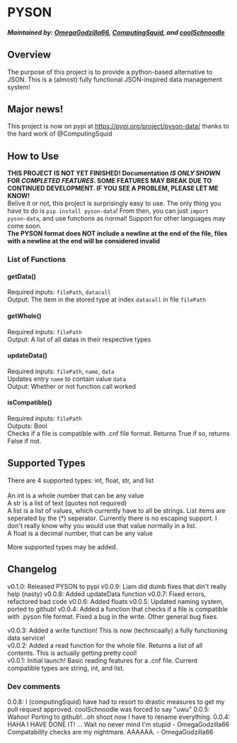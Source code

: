 # PYSON #
##### Maintained by: [OmegaGodzilla66](https://github.com/OmegaGodzilla66), [ComputingSquid](https://github.com/ProbablyComputingSquid), and [coolSchnoodle](https://github.com/coolSchnoodle) #####


## Overview ##
The purpose of this project is to provide a python-based alternative to JSON. This is a (almost) fully functional JSON-inspired data management system!

## Major news! ##
This project is now on pypi at https://pypi.org/project/pyson-data/ thanks to the hard work of @ComputingSquid

## How to Use ##
<strong>THIS PROJECT IS NOT YET FINISHED! Documentation *IS ONLY SHOWN* FOR *COMPLETED FEATURES*. SOME FEATURES MAY BREAK DUE TO CONTINUED DEVELOPMENT. IF YOU SEE A PROBLEM, PLEASE LET ME KNOW!</strong>
<br>Belive it or not, this project is surprisingly easy to use. The only thing you have to do is `pip install pyson-data`! From then, you can just `import pyson-data`, and use functions as normal! Support for other languages may come soon.
<br><strong>The PYSON format does NOT include a newline at the end of the file, files with a newline at the end will be considered invalid</strong>
### List of Functions ###

#### getData() ####
Required inputs: `filePath`, `datacall`<br>
Output: The item in the stored type at index `datacall` in file `filePath`<br>

#### getWhole() ####
Required inputs: `filePath`<br>
Output: A list of all datas in their respective types<br>

#### updateData() ####
Required inputs: `filePath`, `name`, `data`<br>
Updates entry `name` to contain value `data`<br>
Output: Whether or not function call worked<br>

#### isCompatible() ####
Required inputs: `filePath`<br>
Outputs: Bool<br>
Checks if a file is compatible with .cnf file format. Returns True if so, returns False if not. <br>

## Supported Types ##
There are 4 supported types: int, float, str, and list
<br><br>
An int is a whole number that can be any value<br>
A str is a list of text (quotes not required)<br>
A list is a list of values, which currently have to all be strings. List items are seperated by the (*) seperator. Currently there is no escaping support. I don't really know why you would use that value normally in a list. <br> 
A float is a decimal number, that can be any value<br>

More supported types may be added. 

## Changelog ##
v0.1.0: Released PYSON to pypi
v0.0.9: Liam did dumb fixes that din't really help (nasty)
v0.0.8: Added updateData function
v0.0.7: Fixed errors, refactored bad code
v0.0.6: Added floats
v0.0.5: Updated naming system, ported to github!
v0.0.4: Added a function that checks if a file is compatible with .pyson file format. Fixed a bug in the write. Other general bug fixes. 

v0.0.3: Added a write function! This is now (technicaally) a fully functioning data service!<br>
v0.0.2: Added a read function for the whole file. Returns a list of all contents. This is actually getting pretty cool!<br>
v0.0.1: Initial launch! Basic reading features for a .cnf file. Current compatible types are string, int, and list. <br>

### Dev comments ###
0.0.8: I (computingSquid) have had to resort to drastic measures to get my pull request approved. coolSchnoodle was forced to say "uwu"
0.0.5: <br>
Wahoo! Porting to github!...oh shoot now I have to rename everything. 
0.0.4: <br>
HAHA I HAVE DONE IT! ... Wait no never mind I'm stupid - OmegaGodzilla66
Compatability checks are my nightmare. AAAAAA. - OmegaGodzilla66
